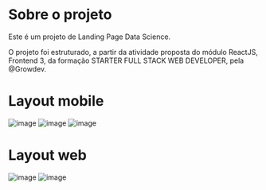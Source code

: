 # Sobre o projeto

Este é um projeto de Landing Page Data Science.

O projeto foi estruturado, a partir da atividade proposta do módulo ReactJS, Frontend 3, da formação STARTER FULL STACK WEB DEVELOPER, pela @Growdev.

# Layout mobile
![image](https://user-images.githubusercontent.com/63614609/230192094-edd0f03a-0574-404d-ac75-2aa5d0dee467.png)
![image](https://user-images.githubusercontent.com/63614609/230192683-1150cdd7-71e4-4f62-aadc-f78ff1857d01.png)
![image](https://user-images.githubusercontent.com/63614609/230192987-a4e78c5c-dfd6-47f6-aef2-4a19b1eaaf4e.png)

# Layout web
![image](https://user-images.githubusercontent.com/63614609/230193949-500d6f7d-471d-4d5b-8dbb-3a59a4f8f7ea.png)
![image](https://user-images.githubusercontent.com/63614609/230194288-df221982-93c7-4fb3-9a71-e5f98b0c5263.png)
